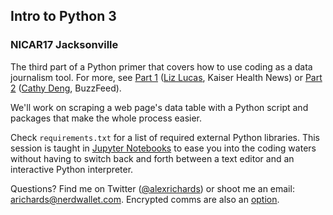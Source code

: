 ## Intro to Python 3
### NICAR17 Jacksonville

The third part of a Python primer that covers how to use coding as a data journalism tool. For more, see [Part 1](https://github.com/eklucas/python-intro) ([Liz Lucas](https://github.com/eklucas), Kaiser Health News) or [Part 2](https://github.com/cathydeng/python-for-newbies) ([Cathy Deng](https://github.com/cathydeng), BuzzFeed).

We'll work on scraping a web page's data table with a Python script and packages that make the whole process easier.  

Check `requirements.txt` for a list of required external Python libraries. This session is taught in [Jupyter Notebooks](http://jupyter.org/) to ease you into the coding waters without having to switch back and forth between a text editor and an interactive Python interpreter.

Questions? Find me on Twitter ([@alexrichards](https://www.twitter.com/alexrichards)) or shoot me an email: [arichards@nerdwallet.com](mailto:arichards@nerdwallet.com). Encrypted comms are also an [option](https://richardsalex.github.io/).